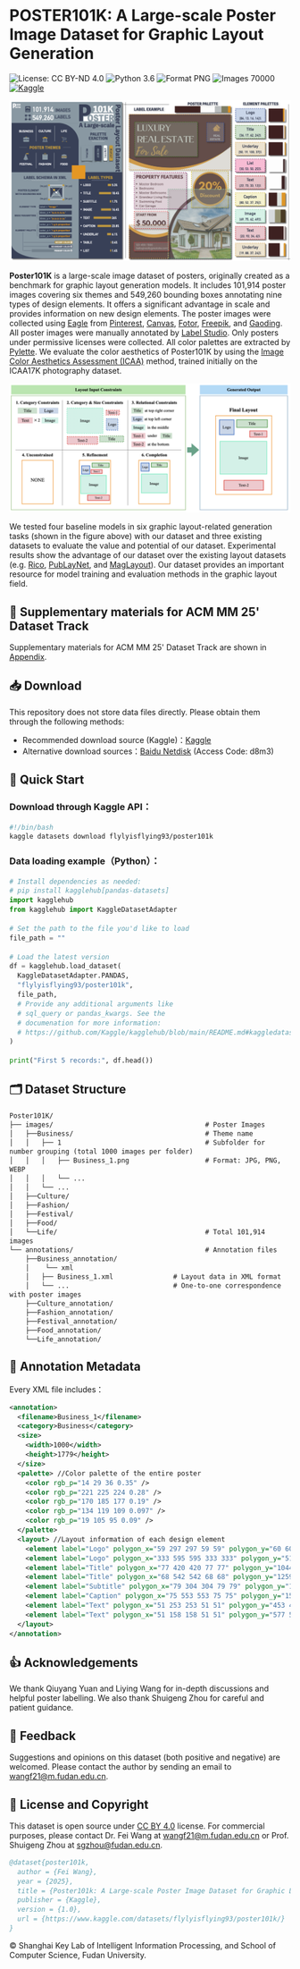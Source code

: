 # POSTER101K: A Large-scale Poster Image Dataset for Graphic Layout Generation
![License: CC BY-ND 4.0](https://img.shields.io/badge/License-CC_BY--ND_4.0-blue.svg)
![Python 3.6](https://img.shields.io/badge/Python-3.9-blue.svg)
![Format PNG](https://img.shields.io/badge/Format-PNG_JPG_WEBP-blue.svg)
![Images 70000](https://img.shields.io/badge/Images-100,000-blue.svg)
[![Kaggle](https://img.shields.io/badge/Download_on-Kaggle-20BEFF.svg)](https://www.kaggle.com/datasets/flylyisflying93/poster101k/)

![Poster Examples](./Dataset_Introduction.png)  

**Poster101K** is a large-scale image dataset of posters, originally created as a benchmark for graphic layout generation models. It includes 101,914 poster images covering six themes and 549,260 bounding boxes annotating nine types of design elements. It offers a significant advantage in scale and provides information on new design elements. The poster images were collected using [Eagle](https://cn.eagle.cool/) from [Pinterest](https://au.pinterest.com/), [Canvas](https://www.canva.cn/), [Fotor](https://www.fotor.com.cn/), [Freepik](https://https://wepik.com//), and [Gaoding](https://www.gaoding.com/). All poster images were manually annotated by [Label Studio](https://labelstud.io/). Only posters under permissive licenses were collected. All color palettes are extracted by [Pylette](https://doi.org/10.5281/zenodo.14757253). We evaluate the color aesthetics of Poster101K by using the [Image Color Aesthetics Assessment (ICAA)](https://github.com/woshidandan/Image-Color-Aesthetics-and-Quality-Assessment) method, trained initially on the ICAA17K photography dataset.

![Task Illustration](./Tasks_illustration_(L-R).jpg)  

We tested four baseline models in six graphic layout-related generation tasks (shown in the figure above) with our dataset and three existing datasets to evaluate the value and potential of our dataset. Experimental results show the advantage of our dataset over the existing layout datasets (e.g. [Rico](http://www.interactionmining.org/rico.html), [PubLayNet](https://github.com/ibm-aur-nlp/PubLayNet), and [MagLayout](https://xtqiao.com/projects/content_aware_layout/)). Our dataset provides an important resource for model training and evaluation methods in the graphic layout field.

## 📎 Supplementary materials for ACM MM 25' Dataset Track
Supplementary materials for ACM MM 25' Dataset Track are shown in [Appendix](./Appendix_POSTER101K_ACM_MM_2025_DATASET_TRACK.pdf).


## 📥 Download
This repository does not store data files directly. Please obtain them through the following methods:
- Recommended download source (Kaggle)：[Kaggle](https://www.kaggle.com/datasets/flylyisflying93/poster101k/)
- Alternative download sources：[Baidu Netdisk](https://pan.baidu.com/s/1p3bDj4suiawCB5ZA6sNGhQ?pwd=d8m3) (Access Code: d8m3)

## 🚀 Quick Start
### Download through Kaggle API：
```bash
#!/bin/bash
kaggle datasets download flylyisflying93/poster101k
```

### Data loading example（Python）：
```python
# Install dependencies as needed:
# pip install kagglehub[pandas-datasets]
import kagglehub
from kagglehub import KaggleDatasetAdapter

# Set the path to the file you'd like to load
file_path = ""

# Load the latest version
df = kagglehub.load_dataset(
  KaggleDatasetAdapter.PANDAS,
  "flylyisflying93/poster101k",
  file_path,
  # Provide any additional arguments like 
  # sql_query or pandas_kwargs. See the 
  # documenation for more information:
  # https://github.com/Kaggle/kagglehub/blob/main/README.md#kaggledatasetadapterpandas
)

print("First 5 records:", df.head())
```

## 🗂️ Dataset Structure
```
Poster101K/
├── images/                                      # Poster Images
│   ├──Business/                                 # Theme name
│   │   ├── 1                                    # Subfolder for number grouping (total 1000 images per folder)
│   │   │   ├── Business_1.png                   # Format: JPG, PNG, WEBP
│   │   │   └── ...
│   │   └── ...
│   ├──Culture/
│   ├──Fashion/
│   ├──Festival/
│   ├──Food/
│   └──Life/                                     # Total 101,914 images
└── annotations/                                 # Annotation files
	├──Business_annotation/ 
	│    └── xml
	│	├── Business_1.xml               # Layout data in XML format
	│	└── ...                          # One-to-one correspondence with poster images
	├──Culture_annotation/ 
	├──Fashion_annotation/ 
	├──Festival_annotation/ 
	├──Food_annotation/ 
	└──Life_annotation/ 

```

## 📝 Annotation Metadata
Every XML file includes：
```xml
<annotation>
  <filename>Business_1</filename>
  <category>Business</category>
  <size>
    <width>1000</width>
    <height>1779</height>
  </size>
  <palette> //Color palette of the entire poster
    <color rgb_p="14 29 36 0.35" />
    <color rgb_p="221 225 224 0.28" />
    <color rgb_p="170 185 177 0.19" />
    <color rgb_p="134 119 109 0.097" />
    <color rgb_p="19 105 95 0.09" />
  </palette>
  <layout> //Layout information of each design element
    <element label="Logo" polygon_x="59 297 297 59 59" polygon_y="60 60 147 147 60" color_1="205 219 213 0.53" color_2="149 181 173 0.25" color_3="18 97 83 0.22" />
    <element label="Logo" polygon_x="333 595 595 333 333" polygon_y="51 51 159 159 51" color_1="230 233 235 0.64" color_2="182 207 201 0.19" color_3="21 98 85 0.16" />
    <element label="Title" polygon_x="77 420 420 77 77" polygon_y="1044 1044 1209 1209 1044" color_1="9 22 29 0.74" color_2="245 163 174 0.21" color_3="129 94 103 0.044" />
    <element label="Title" polygon_x="68 542 542 68 68" polygon_y="1259 1259 1374 1374 1259" color_1="9 18 25 0.79" color_2="238 240 241 0.14" color_3="119 125 128 0.064" />
    <element label="Subtitle" polygon_x="79 304 304 79 79" polygon_y="1396 1396 1471 1471 1396" color_1="7 14 20 0.77" color_2="240 241 242 0.17" color_3="121 125 128 0.058" />
    <element label="Caption" polygon_x="75 553 553 75 75" polygon_y="1524 1524 1587 1587 1524" color_1="10 16 23 0.61" color_2="242 172 185 0.35" color_3="119 89 99 0.042" />
    <element label="Text" polygon_x="51 253 253 51 51" polygon_y="453 453 498 498 453" color_1="205 219 211 0.46" color_2="153 181 172 0.42" color_3="54 112 98 0.12" />
    <element label="Text" polygon_x="51 158 158 51 51" polygon_y="577 577 771 771 577" color_1="162 190 183 0.58" color_2="197 217 209 0.29" color_3="45 109 95 0.13" />
  </layout>
</annotation>
```

## 👍 Acknowledgements
We thank Qiuyang Yuan and Liying Wang for in-depth discussions and helpful poster labelling. We also thank Shuigeng Zhou for careful and patient guidance.

## 🤝 Feedback
Suggestions and opinions on this dataset (both positive and negative) are welcomed. Please contact the author by sending an email to wangf21@m.fudan.edu.cn.

## 📜 License and Copyright
This dataset is open source under [CC BY 4.0](LICENSE) license. For commercial purposes, please contact Dr. Fei Wang at wangf21@m.fudan.edu.cn or Prof. Shuigeng Zhou at sgzhou@fudan.edu.cn.
```bibtex
@dataset{poster101k,
  author = {Fei Wang},
  year = {2025},
  title = {Poster101k: A Large-scale Poster Image Dataset for Graphic Layout Generation},
  publisher = {Kaggle},
  version = {1.0},
  url = {https://www.kaggle.com/datasets/flylyisflying93/poster101k/}
}
```

© Shanghai Key Lab of Intelligent Information Processing, and School of Computer Science, Fudan University.
